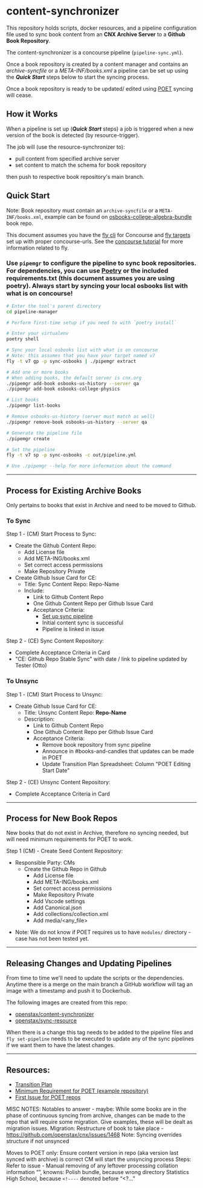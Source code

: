 # content-synchronizer

This repository holds scripts, docker resources, and a pipeline configuration file used to sync book content from an **CNX Archive Server** to a **Github Book Repository**.

The content-synchronizer is a concourse pipeline (`pipeline-sync.yml`).

Once a book repository is created by a content manager and contains an _archive-syncfile_ or a _META-INF/books.xml_ a pipeline can be set up using the **_Quick Start_** steps below to start the syncing process.

Once a book repository is ready to be updated/ edited using [POET](https://github.com/openstax/poet) syncing will cease.

## How it Works

When a pipeline is set up (**_Quick Start_** steps) a job is triggered when a new version of the book is detected (by resource-trigger).

The job will (use the resource-synchronizer to):

- pull content from specified archive server
- set content to match the schema for book repository

then push to respective book repository's main branch.

## Quick Start

Note: Book repository must contain an `archive-syncfile` or a `META-INF/books.xml`, example can be found on [osbooks-college-algebra-bundle](https://github.com/openstax/osbooks-college-algebra-bundle/) book repo.

This document assumes you have the [fly cli](https://concourse-ci.org/fly.html) for Concourse and [fly targets](https://concourse-ci.org/fly.html#fly-login) set up with proper concourse-urls. See the [concourse tutorial](https://concoursetutorial.com/) for more information related to fly.

### Use `pipemgr` to configure the pipeline to sync book repositories. For dependencies, you can use [Poetry](https://python-poetry.org/docs/) or the included requirements.txt (this document assumes you are using poetry). **Always start by syncing your local osbooks list with what is on concourse!**

```bash
# Enter the tool's parent directory
cd pipeline-manager

# Perform first-time setup if you need to with `poetry install`

# Enter your virtualenv
poetry shell

# Sync your local osbooks list with what is on concourse
# Note: this assumes that you have your target named v7
fly -t v7 gp -p sync-osbooks | ./pipemgr extract

# Add one or more books
# When adding books, the default server is cnx.org
./pipemgr add-book osbooks-us-history --server qa
./pipemgr add-book osbooks-college-physics

# List books
./pipemgr list-books

# Remove osbooks-us-history (server must match as well)
./pipemgr remove-book osbooks-us-history --server qa

# Generate the pipeline file
./pipemgr create

# Set the pipeline
fly -t v7 sp -p sync-osbooks -c out/pipeline.yml

# Use ./pipemgr --help for more information about the command
```

---

## Process for Existing Archive Books

Only pertains to books that exist in Archive and need to be moved to Github.

### To Sync

Step 1 - (CM) Start Process to Sync:

- Create the Github Content Repo:
  - Add License file
  - Add META-ING/books.xml
  - Set correct access permissions
  - Make Repository Private
- Create Github Issue Card for CE:
  - Title: Sync Content Repo: Repo-Name
  - Include:
    - Link to Github Content Repo
    - One Github Content Repo per Github Issue Card
    - Acceptance Criteria:
      - [Set up sync pipeline](https://github.com/openstax/content-synchronizer#quick-start)
      - Initial content sync is successful
      - Pipeline is linked in issue

Step 2 - (CE) Sync Content Repository:

- Complete Acceptance Criteria in Card
- "CE: Github Repo Stable Sync" with date / link to pipeline updated by Tester (Otto)

### To Unsync

Step 1 - (CM) Start Process to Unsync:

- Create Github Issue Card for CE:
  - Title: Unsync Content Repo: **Repo-Name**
  - Description:
    - Link to Github Content Repo
    - One Github Content Repo per Github Issue Card
    - Acceptance Criteria:
      - Remove book repository from sync pipeline
      - Announce in #books-and-candles that updates can be made in POET
      - Update Transition Plan Spreadsheet: Column "POET Editing Start Date"

Step 2 - (CE) Unsync Content Repository:

- Complete Acceptance Criteria in Card

---

## Process for New Book Repos

New books that do not exist in Archive, therefore no syncing needed, but will need minimum requirements for POET to work.

Step 1 (CM) - Create Seed Content Repository:

- Responsible Party: CMs
  - Create the Github Repo in Github
    - Add License file
    - Add META-ING/books.xml
    - Set correct access permissions
    - Make Repository Private
    - Add Vscode settings
    - Add Canonical.json
    - Add collections/collection.xml
    - Add media/<any_file>

* Note: We do not know if POET requires us to have `modules/` directory - case has not been tested yet.

---
## Releasing Changes and Updating Pipelines

From time to time we'll need to update the scripts or the dependencies. Anytime there is a merge on the main branch a GitHub workflow will tag an image with a timestamp and push it to Dockerhub. 

The following images are created from this repo:

* [openstax/content-synchronizer](https://hub.docker.com/repository/docker/openstax/content-synchronizer)
* [openstax/sync-resource](https://hub.docker.com/repository/docker/openstax/sync-resource)

When there is a change this tag needs to be added to the pipeline files and `fly set-pipeline` needs to be executed to update any of the sync pipelines if we want them to have the latest changes. 

---

## Resources:

- [Transition Plan](https://docs.google.com/spreadsheets/d/1qbkcpdpION-uN8GWW3zpanpunq4pjwqmVDGPOBhNW-8/edit#gid=0)
- [Minimum Requirement for POET (example repository)](https://github.com/philschatz/tiny-book)
- [First Issue for POET repos](https://github.com/openstax/cnx/issues/1462)

MISC NOTES:
Notables to answer - maybe:
While some books are in the phase of continuous syncing from archive, changes can be made to the repo that will require some migration. Give examples, these will be dealt as migration issues.
Migration: Restructure of book to take place - https://github.com/openstax/cnx/issues/1468
Note: Syncing overrides structure if not unsynced

Moves to POET only:
Ensure content version in repo (aka version last synced with archive) is correct
CM will start the unsyncing process
Steps:
Refer to issue - Manual removing of any leftover processing collation information “<?.....?>”, knowns:
Polish bundle, because wrong directory
Statistics High School, because `<!----` denoted before “<?...”
